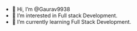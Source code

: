 - 👋 Hi, I’m @Gaurav9938
- 👀 I’m interested in Full stack Development.
- 🌱 I’m currently learning Full Stack Development.


<!---
Gaurav9938/Gaurav9938 is a ✨ special ✨ repository because its `README.md` (this file) appears on your GitHub profile.
You can click the Preview link to take a look at your changes.
--->
